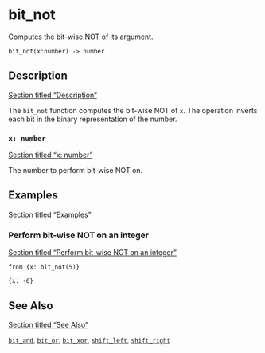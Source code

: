 # bit_not

Computes the bit-wise NOT of its argument.

```tql
bit_not(x:number) -> number
```

## Description

[Section titled “Description”](#description)

The `bit_not` function computes the bit-wise NOT of `x`. The operation inverts each bit in the binary representation of the number.

### `x: number`

[Section titled “x: number”](#x-number)

The number to perform bit-wise NOT on.

## Examples

[Section titled “Examples”](#examples)

### Perform bit-wise NOT on an integer

[Section titled “Perform bit-wise NOT on an integer”](#perform-bit-wise-not-on-an-integer)

```tql
from {x: bit_not(5)}
```

```tql
{x: -6}
```

## See Also

[Section titled “See Also”](#see-also)

[`bit_and`](/reference/functions/bit_and), [`bit_or`](/reference/functions/bit_or), [`bit_xor`](/reference/functions/bit_xor), [`shift_left`](/reference/functions/shift_left), [`shift_right`](/reference/functions/shift_right)